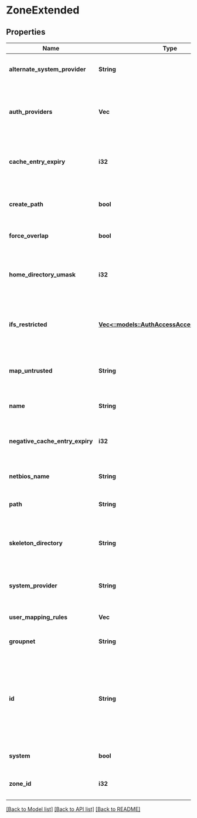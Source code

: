 # ZoneExtended

## Properties
Name | Type | Description | Notes
------------ | ------------- | ------------- | -------------
**alternate_system_provider** | **String** | Specifies an alternate system provider. | [optional] [default to null]
**auth_providers** | **Vec<String>** | Specifies the list of authentication providers available on this access zone. | [optional] [default to null]
**cache_entry_expiry** | **i32** | Specifies amount of time in seconds to cache a user/group. | [optional] [default to null]
**create_path** | **bool** | Determines if a path is created when a path does not exist. | [optional] [default to null]
**force_overlap** | **bool** | Allow for overlapping base path. | [optional] [default to null]
**home_directory_umask** | **i32** | Specifies the permissions set on automatically created user home directories. | [optional] [default to null]
**ifs_restricted** | [**Vec<::models::AuthAccessAccessItemFileGroup>**](AuthAccessAccessItemFileGroup.md) | Specifies a list of users and groups that have read and write access to /ifs. | [optional] [default to null]
**map_untrusted** | **String** | Maps untrusted domains to this NetBIOS domain during authentication. | [optional] [default to null]
**name** | **String** | Specifies the access zone name. | [optional] [default to null]
**negative_cache_entry_expiry** | **i32** | Specifies number of seconds the negative cache entry is valid. | [optional] [default to null]
**netbios_name** | **String** | Specifies the NetBIOS name. | [optional] [default to null]
**path** | **String** | Specifies the access zone base directory path. | [optional] [default to null]
**skeleton_directory** | **String** | Specifies the skeleton directory that is used for user home directories. | [optional] [default to null]
**system_provider** | **String** | Specifies the system provider for the access zone. | [optional] [default to null]
**user_mapping_rules** | **Vec<String>** | Specifies the current ID mapping rules. | [optional] [default to null]
**groupnet** | **String** | Groupnet identitier | [optional] [default to null]
**id** | **String** | Specifies the system-assigned ID for the access zone. This value is returned when an access zone is created through the POST method | [optional] [default to null]
**system** | **bool** | True if the access zone is built-in. | [optional] [default to null]
**zone_id** | **i32** | Specifies the access zone ID on the system. | [optional] [default to null]

[[Back to Model list]](../README.md#documentation-for-models) [[Back to API list]](../README.md#documentation-for-api-endpoints) [[Back to README]](../README.md)


